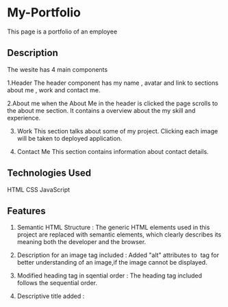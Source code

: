 # My-Portfolio

This page is a portfolio of an employee

## Description
The wesite has 4 main components

1.Header 
  The header component has my name , avatar and link to sections about me , work and contact me.
  
2.About me
   when the About Me in the header is clicked the page scrolls to the about me section.
   It contains a overview about the my skill and experience.
  
3. Work
     This section talks about some of my project. Clicking each image will be taken to deployed application.
     
 4. Contact Me
      This section contains information about contact details.
      
  ## Technologies Used
  
  HTML
  CSS
  JavaScript
  
  ## Features
  
1. Semantic HTML Structure  : The generic HTML elements used in this project  are replaced with  semantic elements, which clearly describes its meaning both the developer and the browser.

2. Description for an image tag  included :  Added "alt" attributes to  <img> tag for better understanding of an image,if the image cannot be displayed.

3. Modified heading tag in sqential order : The heading tag included follows the sequential order.

4. Descriptive title added :  <title> tag is added and a descriptive title is given .

5. Organizd CSS selectors : CSS selectors and properties are consolidated and organized to follow semantic structure.
  
   ## Installation
On GitHub, navigate to the main page of the repository.
  To clone the repository using HTTPS, under "Clone with HTTPS", click . To clone the repository using an SSH key, including a certificate issued by your organization's SSH certificate authority, click Use SSH, then click clipboard image . To clone a repository using GitHub CLI, click Use GitHub CLI, then click clipboard image .

  open Git Bash
  
  Change the current working directory to the location where you want the cloned directory.
  
  Type git clone, and then paste the SSH  you copied earlier.

$ git clone  git@github.com:sangeethaNR/My_Portfolio.git
Press Enter to create your local clone.

$ git clone git@github.com:sangeethaNR/My_Portfolio.git
> Cloning into `Spoon-Knife`...
> remote: Counting objects: 10, done.
> remote: Compressing objects: 100% (8/8), done.
> remove: Total 10 (delta 1), reused 10 (delta 1)
> Unpacking objects: 100% (10/10), done.

 You installed the project to your local!!!
  
  ## Credits
  github.com
  google.com
  w3Schools.com
  Scratch.mit.edu
  
